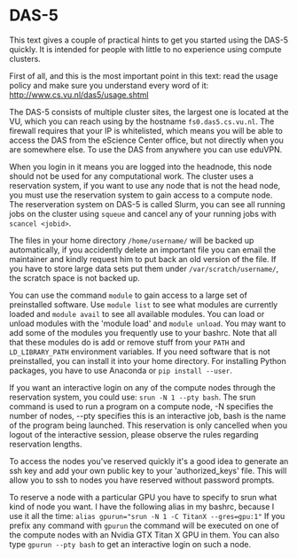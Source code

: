 # DAS-5

This text gives a couple of practical hints to get you started using the DAS-5 quickly. It is intended for people with little to no experience using compute clusters.

First of all, and this is the most important point in this text: read the usage policy and make sure you understand every word of it: http://www.cs.vu.nl/das5/usage.shtml

The DAS-5 consists of multiple cluster sites, the largest one is located at the VU, which you can reach using by the hostname `fs0.das5.cs.vu.nl`. The firewall requires that your IP is whitelisted, which means you will be able to access the DAS from the eScience Center office, but not directly when you are somewhere else. To use the DAS from anywhere you can use eduVPN.

When you login in it means you are logged into the headnode, this node should not be used for any computational work. The cluster uses a reservation system, if you want to use any node that is not the head node, you must use the reservation system to gain access to a compute node. The reserveration system on DAS-5 is called Slurm, you can see all running jobs on the cluster using `squeue` and cancel any of your running jobs with `scancel <jobid>`.

The files in your home directory `/home/username/` will be backed up automatically, if you accidently delete an important file you can email the maintainer and kindly request him to put back an old version of the file. If you have to store large data sets put them under `/var/scratch/username/`, the scratch space is not backed up.

You can use the command `module` to gain access to a large set of preinstalled software. Use `module list` to see what modules are currently loaded and `module avail` to see all available modules. You can load or unload modules with the 'module load' and `module unload`. You may want to add some of the modules you frequently use to your bashrc. Note that all that these modules do is add or remove stuff from your `PATH` and `LD_LIBRARY_PATH` environment variables. If you need software that is not preinstalled, you can install it into your home directory. For installing Python packages, you have to use Anaconda or `pip install --user`.

If you want an interactive login on any of the compute nodes through the reservation system, you could use: `srun -N 1 --pty bash`. The srun command is used to run a program on a compute node, -N specifies the number of nodes, --pty specifies this is an interactive job, bash is the name of the program being launched. This reservation is only cancelled when you logout of the interactive session, please observe the rules regarding reservation lengths.

To access the nodes you've reserved quickly it's a good idea to generate an ssh key and add your own public key to your 'authorized_keys' file. This will allow you to ssh to nodes you have reserved without password prompts.

To reserve a node with a particular GPU you have to specify to srun what kind of node you want. I have the following alias in my bashrc, because I use it all the time:
`alias gpurun="srun -N 1 -C TitanX --gres=gpu:1"`
If you prefix any command with `gpurun` the command will be executed on one of the compute nodes with an Nvidia GTX Titan X GPU in them. You can also type `gpurun --pty bash` to get an interactive login on such a node.
